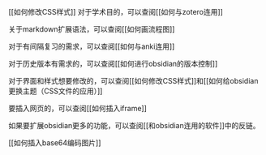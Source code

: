 
[[如何修改CSS样式]]
对于学术目的，可以查阅[[如何与zotero连用]]

关于markdown扩展语法，可以查阅[[如何画流程图]]

对于有间隔复习的需求，可以查阅[[如何与anki连用]]

对于历史版本有需求的，可以查阅[[如何进行obsidian的版本控制]]

对于界面和样式想要修改的，可以查阅[[如何修改CSS样式]]和[[如何给obsidian更换主题（CSS文件的应用）]]

要插入网页的，可以查阅[[如何插入iframe]]

如果要扩展obsidian更多的功能，可以查阅[[和obsidian连用的软件]]中的反链。

[[如何插入base64编码图片]]